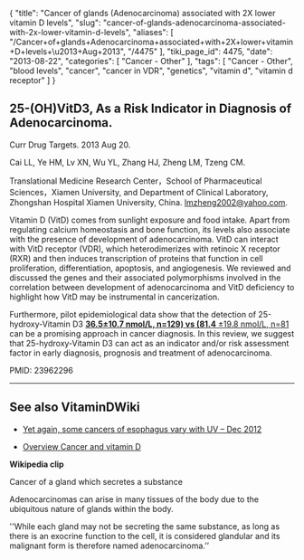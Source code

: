 {
    "title": "Cancer of glands (Adenocarcinoma) associated with 2X lower vitamin D levels",
    "slug": "cancer-of-glands-adenocarcinoma-associated-with-2x-lower-vitamin-d-levels",
    "aliases": [
        "/Cancer+of+glands+Adenocarcinoma+associated+with+2X+lower+vitamin+D+levels+\u2013+Aug+2013",
        "/4475"
    ],
    "tiki_page_id": 4475,
    "date": "2013-08-22",
    "categories": [
        "Cancer - Other"
    ],
    "tags": [
        "Cancer - Other",
        "blood levels",
        "cancer",
        "cancer in VDR",
        "genetics",
        "vitamin d",
        "vitamin d receptor"
    ]
}


## 25-(OH)VitD3, As a Risk Indicator in Diagnosis of Adenocarcinoma.

Curr Drug Targets. 2013 Aug 20. 

Cai LL, Ye HM, Lv XN, Wu YL, Zhang HJ, Zheng LM, Tzeng CM.

Translational Medicine Research Center，School of Pharmaceutical Sciences，Xiamen University, and Department of Clinical Laboratory, Zhongshan Hospital Xiamen University, China. lmzheng2002@yahoo.com.

Vitamin D (VitD) comes from sunlight exposure and food intake. Apart from regulating calcium homeostasis and bone function, its levels also associate with the presence of development of adenocarcinoma. VitD can interact with VitD receptor (VDR), which heterodimerizes with retinoic X receptor (RXR) and then induces transcription of proteins that function in cell proliferation, differentiation, apoptosis, and angiogenesis. We reviewed and discussed the genes and their associated polymorphisms involved in the correlation between development of adenocarcinoma and VitD deficiency to highlight how VitD may be instrumental in cancerization. 

Furthermore, pilot epidemiological data show that the detection of 25-hydroxy-Vitamin D3 [ **36.5±10.7 nmol/L, n=129) vs (81.4** ±19.8 nmol/L, n=81](/tags/365107-nmoll-n129-vs-814-198-nmoll-n81.html) can be a promising approach in cancer diagnosis. In this review, we suggest that 25-hydroxy-Vitamin D3 can act as an indicator and/or risk assessment factor in early diagnosis, prognosis and treatment of adenocarcinoma.

PMID:     23962296

---

## See also VitaminDWiki

* [Yet again, some cancers of esophagus vary with UV – Dec 2012](/posts/yet-again-some-cancers-of-esophagus-vary-with-uv)

* [Overview Cancer and vitamin D](/posts/overview-cancer-and-vitamin-d)

 **Wikipedia clip** 

Cancer of a gland which secretes a substance

Adenocarcinomas can arise in many tissues of the body due to the ubiquitous nature of glands within the body. 

''While each gland may not be secreting the same substance, as long as there is an exocrine function to the cell, it is considered glandular and its malignant form is therefore named adenocarcinoma.’’